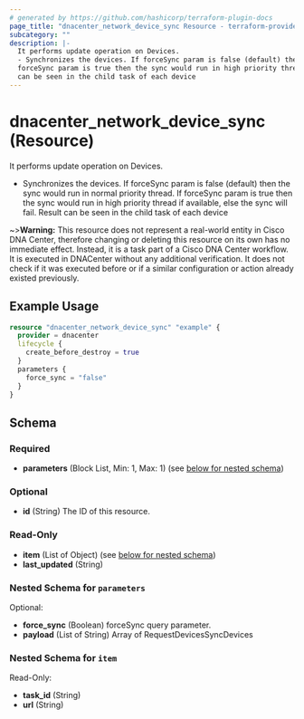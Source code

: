 ```yaml
---
# generated by https://github.com/hashicorp/terraform-plugin-docs
page_title: "dnacenter_network_device_sync Resource - terraform-provider-dnacenter"
subcategory: ""
description: |-
  It performs update operation on Devices.
  - Synchronizes the devices. If forceSync param is false (default) then the sync would run in normal priority thread. If
  forceSync param is true then the sync would run in high priority thread if available, else the sync will fail. Result
  can be seen in the child task of each device
---
```


# dnacenter_network_device_sync (Resource)

It performs update operation on Devices.
- Synchronizes the devices. If forceSync param is false (default) then the sync would run in normal priority thread. If
forceSync param is true then the sync would run in high priority thread if available, else the sync will fail. Result
can be seen in the child task of each device


~>**Warning:**
This resource does not represent a real-world entity in Cisco DNA Center, therefore changing or deleting this resource on its own has no immediate effect.
Instead, it is a task part of a Cisco DNA Center workflow. It is executed in DNACenter without any additional verification. It does not check if it was executed before or if a similar configuration or action already existed previously.


## Example Usage

```terraform
resource "dnacenter_network_device_sync" "example" {
  provider = dnacenter
  lifecycle {
    create_before_destroy = true
  }
  parameters {
    force_sync = "false"
  }
}
```

<!-- schema generated by tfplugindocs -->
## Schema

### Required

- **parameters** (Block List, Min: 1, Max: 1) (see [below for nested schema](#nestedblock--parameters))

### Optional

- **id** (String) The ID of this resource.

### Read-Only

- **item** (List of Object) (see [below for nested schema](#nestedatt--item))
- **last_updated** (String)

<a id="nestedblock--parameters"></a>
### Nested Schema for `parameters`

Optional:

- **force_sync** (Boolean) forceSync query parameter.
- **payload** (List of String) Array of RequestDevicesSyncDevices


<a id="nestedatt--item"></a>
### Nested Schema for `item`

Read-Only:

- **task_id** (String)
- **url** (String)


